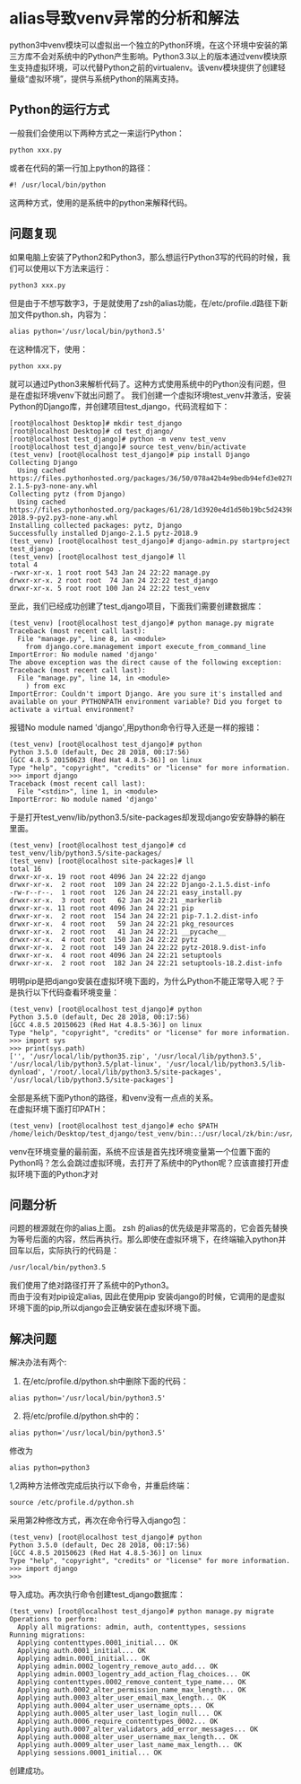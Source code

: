 # alias导致venv异常的分析和解法
python3中venv模块可以虚拟出一个独立的Python环境，在这个环境中安装的第三方库不会对系统中的Python产生影响。Python3.3以上的版本通过venv模块原生支持虚拟环境，可以代替Python之前的virtualenv。该venv模块提供了创建轻量级“虚拟环境”，提供与系统Python的隔离支持。
## Python的运行方式
一般我们会使用以下两种方式之一来运行Python：  
```
python xxx.py
```  
或者在代码的第一行加上python的路径：  
```
#! /usr/local/bin/python
```  
这两种方式，使用的是系统中的python来解释代码。
## 问题复现
如果电脑上安装了Python2和Python3，那么想运行Python3写的代码的时候，我们可以使用以下方法来运行：  
```
python3 xxx.py
```  
但是由于不想写数字3，于是就使用了zsh的alias功能，在/etc/profile.d路径下新加文件python.sh，内容为：  
```
alias python='/usr/local/bin/python3.5'
```  
在这种情况下，使用：  
```
python xxx.py
```  
就可以通过Python3来解析代码了。这种方式使用系统中的Python没有问题，但是在虚拟环境venv下就出问题了。
我们创建一个虚拟环境test\_venv并激活，安装Python的Django库，并创建项目test\_django，代码流程如下：  
```
[root@localhost Desktop]# mkdir test_django
[root@localhost Desktop]# cd test_django/
[root@localhost test_django]# python -m venv test_venv
[root@localhost test_django]# source test_venv/bin/activate
(test_venv) [root@localhost test_django]# pip install Django
Collecting Django
  Using cached https://files.pythonhosted.org/packages/36/50/078a42b4e9bedb94efd3e0278c0eb71650ed9672cdc91bd5542953bec17f/Django-2.1.5-py3-none-any.whl
Collecting pytz (from Django)
  Using cached https://files.pythonhosted.org/packages/61/28/1d3920e4d1d50b19bc5d24398a7cd85cc7b9a75a490570d5a30c57622d34/pytz-2018.9-py2.py3-none-any.whl
Installing collected packages: pytz, Django
Successfully installed Django-2.1.5 pytz-2018.9
(test_venv) [root@localhost test_django]# django-admin.py startproject test_django .
(test_venv) [root@localhost test_django]# ll
total 4
-rwxr-xr-x. 1 root root 543 Jan 24 22:22 manage.py
drwxr-xr-x. 2 root root  74 Jan 24 22:22 test_django
drwxr-xr-x. 5 root root 100 Jan 24 22:22 test_venv
```  
至此，我们已经成功创建了test\_django项目，下面我们需要创建数据库：  
```
(test_venv) [root@localhost test_django]# python manage.py migrate
Traceback (most recent call last):
  File "manage.py", line 8, in <module>
    from django.core.management import execute_from_command_line
ImportError: No module named 'django'
The above exception was the direct cause of the following exception:
Traceback (most recent call last):
  File "manage.py", line 14, in <module>
    ) from exc
ImportError: Couldn't import Django. Are you sure it's installed and available on your PYTHONPATH environment variable? Did you forget to activate a virtual environment?
``` 
报错No module named 'django',用python命令行导入还是一样的报错：    
```
(test_venv) [root@localhost test_django]# python
Python 3.5.0 (default, Dec 28 2018, 00:17:56) 
[GCC 4.8.5 20150623 (Red Hat 4.8.5-36)] on linux
Type "help", "copyright", "credits" or "license" for more information.
>>> import django
Traceback (most recent call last):
  File "<stdin>", line 1, in <module>
ImportError: No module named 'django'
```
于是打开test_venv/lib/python3.5/site-packages却发现django安安静静的躺在里面。
```
(test_venv) [root@localhost test_django]# cd test_venv/lib/python3.5/site-packages/
(test_venv) [root@localhost site-packages]# ll
total 16
drwxr-xr-x. 19 root root 4096 Jan 24 22:22 django
drwxr-xr-x.  2 root root  109 Jan 24 22:22 Django-2.1.5.dist-info
-rw-r--r--.  1 root root  126 Jan 24 22:21 easy_install.py
drwxr-xr-x.  3 root root   62 Jan 24 22:21 _markerlib
drwxr-xr-x. 11 root root 4096 Jan 24 22:21 pip
drwxr-xr-x.  2 root root  154 Jan 24 22:21 pip-7.1.2.dist-info
drwxr-xr-x.  4 root root   59 Jan 24 22:21 pkg_resources
drwxr-xr-x.  2 root root   41 Jan 24 22:21 __pycache__
drwxr-xr-x.  4 root root  150 Jan 24 22:22 pytz
drwxr-xr-x.  2 root root  149 Jan 24 22:22 pytz-2018.9.dist-info
drwxr-xr-x.  4 root root 4096 Jan 24 22:21 setuptools
drwxr-xr-x.  2 root root  182 Jan 24 22:21 setuptools-18.2.dist-info
```
明明pip是把django安装在虚拟环境下面的，为什么Python不能正常导入呢？于是执行以下代码查看环境变量：
```
(test_venv) [root@localhost test_django]# python
Python 3.5.0 (default, Dec 28 2018, 00:17:56) 
[GCC 4.8.5 20150623 (Red Hat 4.8.5-36)] on linux
Type "help", "copyright", "credits" or "license" for more information.
>>> import sys
>>> print(sys.path)
['', '/usr/local/lib/python35.zip', '/usr/local/lib/python3.5', '/usr/local/lib/python3.5/plat-linux', '/usr/local/lib/python3.5/lib-dynload', '/root/.local/lib/python3.5/site-packages', '/usr/local/lib/python3.5/site-packages']
```
全部是系统下面Python的路径，和venv没有一点点的关系。  
在虚拟环境下面打印PATH：
```
(test_venv) [root@localhost test_django]# echo $PATH
/home/leich/Desktop/test_django/test_venv/bin:.:/usr/local/zk/bin:/usr/local/java/jdk1.8.0_191/bin:.:/usr/local/zk/bin:/usr/local/java/jdk1.8.0_191/bin:/usr/local/sbin:/usr/local/bin:/usr/sbin:/usr/bin:/root/bin:/root/.local/bin
```
venv在环境变量的最前面，系统不应该是首先找环境变量第一个位置下面的Python吗？怎么会跳过虚拟环境，去打开了系统中的Python呢？应该直接打开虚拟环境下面的Python才对
## 问题分析
问题的根源就在你的alias上面。
zsh 的alias的优先级是非常高的，它会首先替换为等号后面的内容，然后再执行。那么即使在虚拟环境下，在终端输入python并回车以后，实际执行的代码是：  
```
/usr/local/bin/python3.5
```  
我们使用了绝对路径打开了系统中的Python3。  
而由于没有对pip设定alias, 因此在使用pip 安装django的时候，它调用的是虚拟环境下面的pip,所以django会正确安装在虚拟环境下面。  
## 解决问题
解决办法有两个:
1. 在/etc/profile.d/python.sh中删除下面的代码：  
```  
alias python='/usr/local/bin/python3.5'
```  
2. 将/etc/profile.d/python.sh中的：  
```
alias python='/usr/local/bin/python3.5'
``` 
修改为 
```
alias python=python3
```
1,2两种方法修改完成后执行以下命令，并重启终端：
```
source /etc/profile.d/python.sh
```
采用第2种修改方式，再次在命令行导入django包：
```
(test_venv) [root@localhost test_django]# python
Python 3.5.0 (default, Dec 28 2018, 00:17:56) 
[GCC 4.8.5 20150623 (Red Hat 4.8.5-36)] on linux
Type "help", "copyright", "credits" or "license" for more information.
>>> import django
>>> 
```
导入成功。再次执行命令创建test\_django数据库：
```
(test_venv) [root@localhost test_django]# python manage.py migrate
Operations to perform:
  Apply all migrations: admin, auth, contenttypes, sessions
Running migrations:
  Applying contenttypes.0001_initial... OK
  Applying auth.0001_initial... OK
  Applying admin.0001_initial... OK
  Applying admin.0002_logentry_remove_auto_add... OK
  Applying admin.0003_logentry_add_action_flag_choices... OK
  Applying contenttypes.0002_remove_content_type_name... OK
  Applying auth.0002_alter_permission_name_max_length... OK
  Applying auth.0003_alter_user_email_max_length... OK
  Applying auth.0004_alter_user_username_opts... OK
  Applying auth.0005_alter_user_last_login_null... OK
  Applying auth.0006_require_contenttypes_0002... OK
  Applying auth.0007_alter_validators_add_error_messages... OK
  Applying auth.0008_alter_user_username_max_length... OK
  Applying auth.0009_alter_user_last_name_max_length... OK
  Applying sessions.0001_initial... OK
```
创建成功。
  
